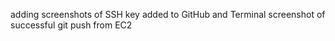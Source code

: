 adding screenshots of SSH key added to GitHub and Terminal screenshot of successful git push from EC2
